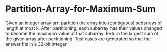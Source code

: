# Partition-Array-for-Maximum-Sum
Given an integer array arr, partition the array into (contiguous) subarrays of length at most k. After partitioning, each subarray has their values changed to become the maximum value of that subarray.  Return the largest sum of the given array after partitioning. Test cases are generated so that the answer fits in a 32-bit integer.   
